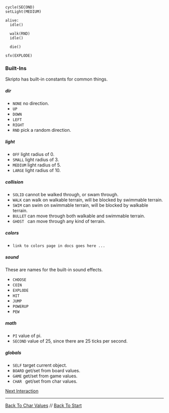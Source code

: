 ```load-darkness
cycle(SECOND)
setLight(MEDIUM)

alive:
  idle()
  
  walk(RND)
  idle()
  
  die()
  
sfx(EXPLODE)
```

### Built-Ins

Skripto has built-in constants for common things.

##### dir
  * `NONE` no direction.
  * `UP`
  * `DOWN`
  * `LEFT`
  * `RIGHT`
  * `RND` pick a random direction. 

##### light
  * `OFF` light radius of 0.
  * `SMALL` light radius of 3.
  * `MEDIUM` light radius of 5.
  * `LARGE` light radius of 10.

##### collision
  * `SOLID` cannot be walked through, or swam through.
  * `WALK` can walk on walkable terrain, will be blocked by swimmable terrain.
  * `SWIM` can swim on swimmable terrain, will be blocked by walkable terrain.
  * `BULLET` can move through both walkable and swimmable terrain.
  * `GHOST ` can move through any kind of terrain.

##### colors
  * `link to colors page in docs goes here ... `

##### sound
These are names for the built-in sound effects.
  * `CHOOSE`
  * `COIN`
  * `EXPLODE`
  * `HIT`
  * `JUMP`
  * `POWERUP`
  * `PEW `

##### math
  * `PI` value of pi.
  * `SECOND` value of 25, since there are 25 ticks per second.

##### globals
  * `SELF` target current object.
  * `BOARD` get/set from board values.
  * `GAME` get/set from game values.
  * `CHAR ` get/set from char values.

[Next Interaction](interaction.md)

---

[Back To Char Values](char-values.md) //
[Back To Start](start.md)
